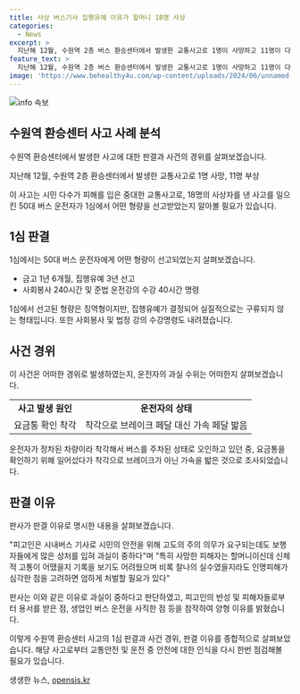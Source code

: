 ```yaml
---
title: 사상 버스기사 집행유예 이유가 할머니 18명 사상
categories:
  - News
excerpt: >
  지난해 12월, 수원역 2층 버스 환승센터에서 발생한 교통사고로 1명이 사망하고 11명이 다쳤다. 70대 여성 1명이 사망하고 2명이 중상을 입었으며, 버스기사는 가속 페달을 밟은 실수로 인정받았다. 버스기사는 1심에서 금고 1년 6개월에 집행유예 3년을 선고받았으며, 사회봉사 240시간과 준법 운전강의 수강 40시간을 명령받았다. 경찰은 사고현장을 통제하고 있으며, 판사는 인명피해가 심각하므로 엄하게 처벌할 필요가 있다고 언급했다. 
feature_text: >
  지난해 12월, 수원역 2층 버스 환승센터에서 발생한 교통사고로 1명이 사망하고 11명이 다쳤다. 70대 여성 1명이 사망하고 2명이 중상을 입었으며, 버스기사는 가속 페달을 밟은 실수로 인정받았다. 버스기사는 1심에서 금고 1년 6개월에 집행유예 3년을 선고받았으며, 사회봉사 240시간과 준법 운전강의 수강 40시간을 명령받았다. 경찰은 사고현장을 통제하고 있으며, 판사는 인명피해가 심각하므로 엄하게 처벌할 필요가 있다고 언급했다. 
image: 'https://www.behealthy4u.com/wp-content/uploads/2024/06/unnamed-file.png'
---
```


<p><img src="https://www.behealthy4u.com/wp-content/uploads/2024/06/unnamed-file.png" alt="info 속보" /></p>

<h2 data-ke-size="size26">수원역 환승센터 사고 사례 분석</h2>

<p>수원역 환승센터에서 발생한 사고에 대한 판결과 사건의 경위를 살펴보겠습니다.</p>

<p data-ke-size="size16">지난해 12월, 수원역 2층 환승센터에서 발생한 교통사고로 1명 사망, 11명 부상</p>

<p>이 사고는 시민 다수가 피해를 입은 중대한 교통사고로, 18명의 사상자를 낸 사고를 일으킨 50대 버스 운전자가 1심에서 어떤 형량을 선고받았는지 알아볼 필요가 있습니다.</p>

<h2 data-ke-size="size26">1심 판결</h2>

<p>1심에서는 50대 버스 운전자에게 어떤 형량이 선고되었는지 살펴보겠습니다.</p>

<ul>
  <li>금고 1년 6개월, 집행유예 3년 선고</li>
  <li>사회봉사 240시간 및 준법 운전강의 수강 40시간 명령</li>
</ul>

<p>1심에서 선고된 형량은 징역형이지만, 집행유예가 결정되어 실질적으로는 구류되지 않는 형태입니다. 또한 사회봉사 및 법정 강의 수강명령도 내려졌습니다.</p>

<h2 data-ke-size="size26">사건 경위</h2>

<p>이 사건은 어떠한 경위로 발생하였는지, 운전자의 과실 수위는 어떠한지 살펴보겠습니다.</p>

<table>
  <tr>
    <td style="text-align: center; height: 17px;"><b>사고 발생 원인</b></td>
    <td style="text-align: center; height: 17px;"><b>운전자의 상태</b></td>
  </tr>
  <tr>
    <td style="text-align: center; height: 17px;">요금통 확인 착각</td>
    <td style="text-align: center; height: 17px;">착각으로 브레이크 페달 대신 가속 페달 밟음</td>
  </tr>
</table>

<p>운전자가 정차된 차량이라 착각해서 버스를 주차된 상태로 오인하고 있던 중, 요금통을 확인하기 위해 일어섰다가 착각으로 브레이크가 아닌 가속을 밟은 것으로 조사되었습니다.</p>

<h2 data-ke-size="size26">판결 이유</h2>

<p>판사가 판결 이유로 명시한 내용을 살펴보겠습니다.</p>

<p data-ke-size="size16">"피고인은 시내버스 기사로 시민의 안전을 위해 고도의 주의 의무가 요구되는데도 보행자들에게 많은 상처를 입혀 과실이 중하다"며 "특히 사망한 피해자는 할머니이신데 신체적 고통이 어땠을지 기록을 보기도 어려웠으며 비록 찰나의 실수였을지라도 인명피해가 심각한 점을 고려하면 엄하게 처벌할 필요가 있다"</p>

<p>판사는 이와 같은 이유로 과실이 중하다고 판단하였고, 피고인의 반성 및 피해자들로부터 용서를 받은 점, 생업인 버스 운전을 사직한 점 등을 참작하여 양형 이유를 밝혔습니다.</p>

<p>이렇게 수원역 환승센터 사고의 1심 판결과 사건 경위, 판결 이유를 종합적으로 살펴보았습니다. 해당 사고로부터 교통안전 및 운전 중 안전에 대한 인식을 다시 한번 점검해볼 필요가 있습니다.</p>
생생한 뉴스, <a href="https://opensis.kr" rel="dofollow">opensis.kr</a>


